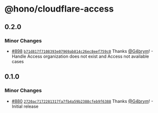 # @hono/cloudflare-access

## 0.2.0

### Minor Changes

- [#898](https://github.com/honojs/middleware/pull/898) [`b71d817f7108393e07969ab814c26ec8eef759c0`](https://github.com/honojs/middleware/commit/b71d817f7108393e07969ab814c26ec8eef759c0) Thanks [@G4brym](https://github.com/G4brym)! - Handle Access organization does not exist and Access not available cases

## 0.1.0

### Minor Changes

- [#880](https://github.com/honojs/middleware/pull/880) [`2720ac7172281317fa7fb4a59b2388cfeb9f6388`](https://github.com/honojs/middleware/commit/2720ac7172281317fa7fb4a59b2388cfeb9f6388) Thanks [@G4brym](https://github.com/G4brym)! - Initial release

